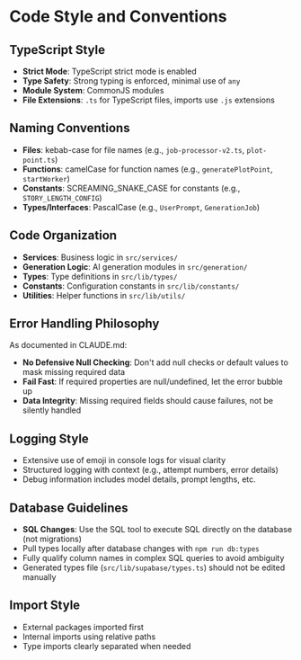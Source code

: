 # Code Style and Conventions

## TypeScript Style
- **Strict Mode**: TypeScript strict mode is enabled
- **Type Safety**: Strong typing is enforced, minimal use of `any`
- **Module System**: CommonJS modules
- **File Extensions**: `.ts` for TypeScript files, imports use `.js` extensions

## Naming Conventions
- **Files**: kebab-case for file names (e.g., `job-processor-v2.ts`, `plot-point.ts`)
- **Functions**: camelCase for function names (e.g., `generatePlotPoint`, `startWorker`)
- **Constants**: SCREAMING_SNAKE_CASE for constants (e.g., `STORY_LENGTH_CONFIG`)
- **Types/Interfaces**: PascalCase (e.g., `UserPrompt`, `GenerationJob`)

## Code Organization
- **Services**: Business logic in `src/services/`
- **Generation Logic**: AI generation modules in `src/generation/`
- **Types**: Type definitions in `src/lib/types/`
- **Constants**: Configuration constants in `src/lib/constants/`
- **Utilities**: Helper functions in `src/lib/utils/`

## Error Handling Philosophy
As documented in CLAUDE.md:
- **No Defensive Null Checking**: Don't add null checks or default values to mask missing required data
- **Fail Fast**: If required properties are null/undefined, let the error bubble up
- **Data Integrity**: Missing required fields should cause failures, not be silently handled

## Logging Style
- Extensive use of emoji in console logs for visual clarity
- Structured logging with context (e.g., attempt numbers, error details)
- Debug information includes model details, prompt lengths, etc.

## Database Guidelines
- **SQL Changes**: Use the SQL tool to execute SQL directly on the database (not migrations)
- Pull types locally after database changes with `npm run db:types`
- Fully qualify column names in complex SQL queries to avoid ambiguity
- Generated types file (`src/lib/supabase/types.ts`) should not be edited manually

## Import Style
- External packages imported first
- Internal imports using relative paths
- Type imports clearly separated when needed